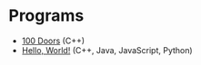 # Programs

- [100 Doors](./programs/100-doors/index.md) (C++)
- [Hello, World!](./programs/hello-world/index.md) (C++, Java, JavaScript, Python)